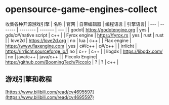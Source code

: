# opensource-game-engines-collect
收集各种开源游戏引擎
| 名称  | 官网 | 自带编辑器 | 编程语言 | 引擎语言|
| --- | ------- | -------- | ------- | --- |
| godot|  https://godotengine.org | yes | gds/c#/native script | c++ |
| Fyrox engine | https://fyrox.rs | yes | rust | rust |
| love2d | https://love2d.org | no | lua | c++ |
| Flax engine | https://www.flaxengine.com | yes | c#/c++ | c#/c++ |
| irrlicht | https://irrlicht.sourceforge.io/| no | c++ | c++ |
| libgdx | https://libgdx.com/ | no | java/c++ | java/c++ |
| Piccolo Engine|  https://github.com/BoomingTech/Piccolo | ? | ? | c++ |

## 游戏引擎和教程
[https://www.bilibili.com/read/cv4695597](https://www.bilibili.com/read/cv4695597)
